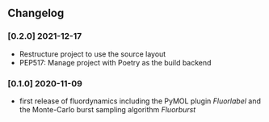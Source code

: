 ## Changelog

### [0.2.0] 2021-12-17
- Restructure project to use the source layout
- PEP517: Manage project with Poetry as the build backend

### [0.1.0] 2020-11-09
- first release of fluordynamics including the PyMOL plugin *Fluorlabel* and the Monte-Carlo burst sampling algorithm *Fluorburst*
